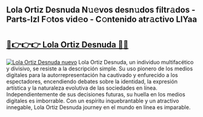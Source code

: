 ## Lola Ortiz Desnuda N𝚞𝚎vos desn𝚞dos filtr𝚊dos - Parts-IzI F𝚘tos vid𝚎o - C𝚘ntenido atr𝚊ctivo LlYaa

# <h2><a href="http://mbbpj4.tromn.icu/?c=Lola+Ortiz+Desnuda">🔗👉👉👉 Lola Ortiz Desnuda 🔗🔗</a></h2>

[![Lola Ortiz Desnuda nuevo](https://i.imgur.com/pEAQMta.gif)](http://mbbpj4.tromn.icu/?c=Lola+Ortiz+Desnuda)
Lola Ortiz Desnuda, un individuo multifacético y divisivo, se resiste a la descripción simple. Su uso pionero de los medios digitales para la autorrepresentación ha cautivado y enfurecido a los espectadores, encendiendo debates sobre la identidad, la expresión artística y la naturaleza evolutiva de las sociedades en línea. Independientemente de sus decisiones futuras, su huella en los medios digitales es imborrable. Con un espíritu inquebrantable y un atractivo innegable, Lola Ortiz Desnuda journey en el mundo en línea es imparable.
